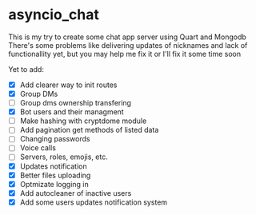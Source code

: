 # asyncio_chat
This is my try to create some chat app server using Quart and Mongodb  
There's some problems like delivering updates of nicknames and lack of functionallity yet, but you may help me fix it or I'll fix it some time soon  

Yet to add:

- [x] Add clearer way to init routes
- [x] Group DMs
- [ ] Group dms ownership transfering
- [x] Bot users and their managment
- [ ] Make hashing with cryptdome module
- [ ] Add pagination get methods of listed data
- [ ] Changing passwords
- [ ] Voice calls
- [ ] Servers, roles, emojis, etc.
- [x] Updates notification
- [x] Better files uploading
- [x] Optmizate logging in
- [x] Add autocleaner of inactive users
- [x] Add some users updates notification system
